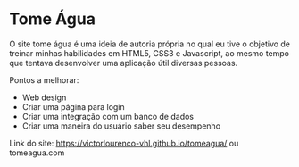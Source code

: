 # Tome Água
 
O site tome água é uma ideia de autoria própria no qual eu tive o objetivo de treinar minhas habilidades em HTML5, CSS3 e Javascript, ao mesmo tempo que tentava desenvolver uma aplicação útil diversas pessoas.

Pontos a melhorar:
- Web design
- Criar uma página para login
- Criar uma integração com um banco de dados
- Criar uma maneira do usuário saber seu desempenho

Link do site:
https://victorlourenco-vhl.github.io/tomeagua/
ou 
tomeagua.com
